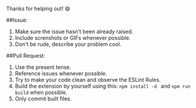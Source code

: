 Thanks for helping out! :smile:

##Issue:
1. Make sure the issue hasn't been already raised.
2. Include screnshots or GIFs whenever possible.
3. Don't be rude, describe your problem cool.


##Pull Request:
1. Use the present tense.
2. Reference issues whenever possible.
3. Try to make your code clean and observe the ESLint Rules.
4. Build the extension by yourself using this: ```npm install -d ``` and ```npm run build``` when possible.
5. Only commit built files.
